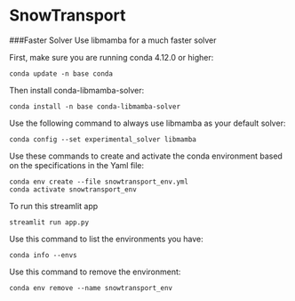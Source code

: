 # SnowTransport


###Faster Solver
Use libmamba for a much faster solver

First, make sure you are running conda 4.12.0 or higher:
```
conda update -n base conda
```

Then install conda-libmamba-solver:
```
conda install -n base conda-libmamba-solver
```

Use the following command to always use libmamba as your default solver:

```
conda config --set experimental_solver libmamba
```


Use these commands to create and activate the conda environment based on the specifications in the Yaml file:
```
conda env create --file snowtransport_env.yml
conda activate snowtransport_env
```
To run this streamlit app
```
streamlit run app.py
```
Use this command to list the environments you have:
```
conda info --envs
```

Use this command to remove the environment:
```
conda env remove --name snowtransport_env
```